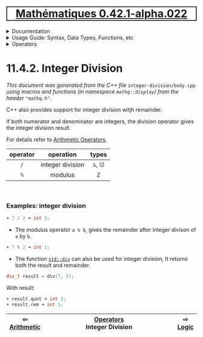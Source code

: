 [<h1 style='border: 2px solid; text-align: center'>Mathématiques 0.42.1-alpha.022</h1>](../../../../README.md)

<details>

<summary>Documentation</summary>

# [Documentation](../../../README.md)<br>
Chapter 1. [License](../../../license/README.md)<br>
Chapter 2. [About](../../../about/README.md)<br>
Chapter 3. [Why?](../../../why/README.md)<br>
Chapter 4. [Objectives](../../../objectives/README.md)<br>
Chapter 5. [Versioning](../../../versioning/README.md)<br>
Chapter 6. [Status & Release Notes](../../../status-release/README.md)<br>
Chapter 7. [Upcoming Development](../../../development-schedule/README.md)<br>
Chapter 8. [Introduction with Examples](../../../intro/README.md)<br>
Chapter 9. [Installation](../../../installation/README.md)<br>
Chapter 10. [Your First Mathématiques Project](../../../first-project/README.md)<br>
Chapter 11. _Usage Guide: Syntax, Data Types, Functions, etc_ <br>
Chapter 12. [Benchmarks](../../../benchmarks/README.md)<br>
Chapter 13. [Tests](../../../test/README.md)<br>
Chapter 14. [Developer Guide: Modifying and Extending Mathématiques](../../../developer-guide/README.md)<br>


</details>



<details>

<summary>Usage Guide: Syntax, Data Types, Functions, etc</summary>

# [11. Usage Guide: Syntax, Data Types, Functions, etc](../../README.md)<br>
11.1. [Usage Guide Notation](../../notation/README.md)<br>
11.2. [Scalar Types (Real, Imaginary, Complex & Quaternion)](../../numbers/README.md)<br>
11.3. [Container Types (Vector, Matrix & MultiArray)](../../multiarrays/README.md)<br>
11.4. _Operators_ <br>
11.5. [Functions](../../functions/README.md)<br>
11.6. [Linear Algebra](../../linear-algebra/README.md)<br>
11.7. [Indexing, Masks, and Sorting](../../indexing-sorting/README.md)<br>
11.8. [Ranges and Grids](../../ranges-grids/README.md)<br>
11.9. [Calculus](../../calculus/README.md)<br>
11.10. [Vector Calculus](../../vector-calculus/README.md)<br>
11.11. [MultiArray Calculus](../../tensor-calculus/README.md)<br>
11.12. [Display of Results](../../display/README.md)<br>
11.13. [FILE I/O](../../file-io/README.md)<br>
11.14. [Debug Modes](../../debug/README.md)<br>


</details>



<details>

<summary>Operators</summary>

# [11.4. Operators](../README.md)<br>
11.4.1. [Arithmetic](../arithmetic/README.md)<br>
11.4.2. _Integer Division_ <br>
11.4.3. [Logic](../logic/README.md)<br>
11.4.4. [Relational](../relational/README.md)<br>


</details>



# 11.4.2. Integer Division

_This document was generated from the C++ file_ `integer-division/body.cpp` _using macros and functions (in namespace `mathq::display`) from the header_ `"mathq.h"`. 

C++ also provides support for integer division witjh remainder.

If both numerator and denominator are integers, the division operator gives the integer division result.

For details refer to [Arithmetic Operators](https://en.cppreference.com/w/cpp/language/operator_arithmetic).


| operator | operation | types | 
| :---: | :---: | :---: | 
| `/` | integer division | 𝕤, 𝕌 | 
| `%` | modulus | ℤ | 


<br>

### Examples: integer division
```C++
☀ 7 / 2 ➜ int 3;
```
* The modulus operator `a % b`, gives the remainder after integer divison of `a` by `b`.

```C++
☀ 7 % 2 ➜ int 1;
```
* The function [`std::div`](https://en.cppreference.com/w/cpp/numeric/math/div) can also be used for integer division, It returns both the result and remainder.

```C++
div_t result = div(7, 2);
```
With result:

```C++
☀ result.quot ➜ int 3;
☀ result.rem ➜ int 1;
```


| ⇦ <br />[Arithmetic](../arithmetic/README.md)  | [Operators](../README.md)<br />Integer Division<br /><img width=1000/> | ⇨ <br />[Logic](../logic/README.md)   |
| ------------ | :-------------------------------: | ------------ |

